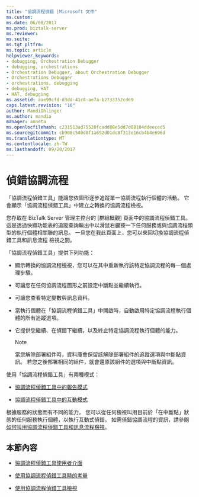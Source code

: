 ```yaml
---
title: "協調流程偵錯 |Microsoft 文件"
ms.custom: 
ms.date: 06/08/2017
ms.prod: biztalk-server
ms.reviewer: 
ms.suite: 
ms.tgt_pltfrm: 
ms.topic: article
helpviewer_keywords:
- debugging, Orchestration Debugger
- debugging, orchestrations
- Orchestration Debugger, about Orchestration Debugger
- Orchestrations Debugger
- orchestrations, debugging
- debugging, HAT
- HAT, debugging
ms.assetid: aae99cfd-d3dd-41c8-ae7a-b2733352cd69
caps.latest.revision: "16"
author: MandiOhlinger
ms.author: mandia
manager: anneta
ms.openlocfilehash: c231513ad75520fcadd88e5dd7d88104ddeeced5
ms.sourcegitcommit: cb908c540d8f1a692d01dc8f313e16cb4b4e696d
ms.translationtype: MT
ms.contentlocale: zh-TW
ms.lasthandoff: 09/20/2017
---
```

# <a name="debugging-an-orchestration"></a>偵錯協調流程
「協調流程偵錯工具」能讓您依圖形逐步追蹤單一協調流程執行個體的活動。 它會顯示「協調流程偵錯工具」中建立之轉換的協調流程檢視。  
  
 您存取在 BizTalk Server 管理主控台的 [群組概觀] 頁面中的協調流程偵錯工具。  這是透過快顯功能表的追蹤查詢輸出中以滑鼠右鍵按一下任何服務或與協調流程類型的執行個體相關聯的訊息。 一旦您在我此頁面上，您可以來回切換協調流程偵錯工具和訊息流程 檢視之間。  
  
 「協調流程偵錯工具」提供下列功能：  
  
-   顯示轉換的協調流程檢視，您可以在其中重新執行該特定協調流程的每一個處理步驟。  
  
-   可讓您在任何協調流程圖形之前設定中斷點並繼續執行。  
  
-   可讓您查看特定變數與訊息資料。  
  
-   當執行個體在「協調流程偵錯工具」中開啟時，自動啟用特定協調流程執行個體的所有追蹤選項。  
  
-   它提供您繼續、在偵錯下繼續，以及終止特定協調流程執行個體的能力。  
  
    > [!NOTE]
    >  當您解除部署組件時，資料庫會保留該解除部署組件的追蹤選項與中斷點資訊。 若您之後部署相同的組件，就會還原該組件的選項與中斷點資訊。  
  
 使用「協調流程偵錯工具」有兩種模式：  
  
-   [協調流程偵錯工具中的報告模式](../core/reporting-mode-in-orchestration-debugger.md)  
  
-   [協調流程偵錯工具中的互動模式](../core/interactive-mode-in-orchestration-debugger.md)  
  
 根據服務的狀態而有不同的能力。 您可以從任何檢視叫用目前於「在中斷點」狀態的任何服務執行個體，以執行互動式偵錯。 如需偵錯協調流程的資訊，請參閱[如何叫用協調流程偵錯工具和訊息流程檢視](../core/how-to-invoke-the-orchestration-debugger-and-the-message-flow-views.md)。  
  
## <a name="in-this-section"></a>本節內容  
  
-   [協調流程偵錯工具使用者介面](../core/orchestration-debugger-user-interface.md)  
  
-   [使用協調流程偵錯工具時的考量](../core/considerations-when-using-orchestration-debugger.md)  
  
-   [使用協調流程偵錯工具檢視](../core/working-with-the-orchestration-debugger-view.md)
